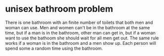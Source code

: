 # unisex bathroom problem

There is one bathroom with an finite number of toilets that both men and woman can use. Men and women can't be in the bathroom at the same time, but if a man is in the bathroom, other man can get in, but if a woman want to use the bathoom she should wait for all men get out. The same rule works if a woman is in the bathroom and a men show up. Each person will spend some a random time using the bathroom.